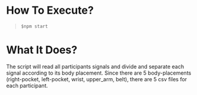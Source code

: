 # How To Execute? 
> `$npm start`

# What It Does?
The script will read all participants signals and divide and separate each signal according to its body placement. Since there are 5 body-placements (right-pocket, left-pocket, wrist, upper_arm, belt), there are 5 csv files for each participant.
